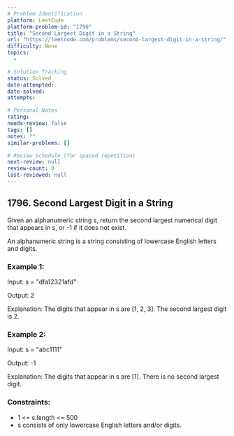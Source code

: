 ```yaml
---
# Problem Identification
platform: LeetCode
platform-problem-id: "1796"
title: "Second Largest Digit in a String"
url: "https://leetcode.com/problems/second-largest-digit-in-a-string/"
difficulty: None
topics:
  -

# Solution Tracking
status: Solved
date-attempted:
date-solved:
attempts:

# Personal Notes
rating:
needs-review: false
tags: []
notes: ""
similar-problems: []

# Review Schedule (for spaced repetition)
next-review: null
review-count: 0
last-reviewed: null
---
```


## 1796. Second Largest Digit in a String

Given an alphanumeric string s, return the second largest numerical digit that appears in s, or -1 if it does not exist.

An alphanumeric string is a string consisting of lowercase English letters and digits.

### Example 1:

Input: s = "dfa12321afd"

Output: 2

Explanation: The digits that appear in s are [1, 2, 3]. The second largest digit is 2.

### Example 2:

Input: s = "abc1111"

Output: -1

Explanation: The digits that appear in s are [1]. There is no second largest digit.

### Constraints:

- 1 <= s.length <= 500
- s consists of only lowercase English letters and/or digits.
